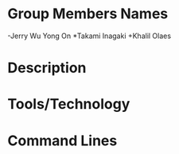 # Group Members Names
-Jerry Wu Yong On
*Takami Inagaki
+Khalil Olaes 


# Description


# Tools/Technology

# Command Lines
